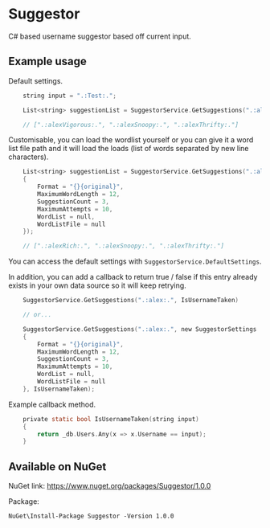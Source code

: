 # Suggestor
C# based username suggestor based off current input.

## Example usage

Default settings.

```c
    string input = ".:Test:.";

    List<string> suggestionList = SuggestorService.GetSuggestions(".:alex:.");

    // [".:alexVigorous:.", ".:alexSnoopy:.", ".:alexThrifty:."]
```

Customisable, you can load the wordlist yourself or you can give it a word list file path and it will load the loads (list of words separated by new line characters).

```c
    List<string> suggestionList = SuggestorService.GetSuggestions(".:alex:.", new SuggestorSettings
    {
        Format = "{}{original}",
        MaximumWordLength = 12,
        SuggestionCount = 3,
        MaximumAttempts = 10,
        WordList = null,
        WordListFile = null
    });

    // [".:alexRich:.", ".:alexSnoopy:.", ".:alexThrifty:."]
```

You can access the default settings with ``SuggestorService.DefaultSettings``.

In addition, you can add a callback to return true / false if this entry already exists in your own data source so it will keep retrying.

```c
    SuggestorService.GetSuggestions(".:alex:.", IsUsernameTaken)

    // or...

    SuggestorService.GetSuggestions(".:alex:.", new SuggestorSettings
    {
        Format = "{}{original}",
        MaximumWordLength = 12,
        SuggestionCount = 3,
        MaximumAttempts = 10,
        WordList = null,
        WordListFile = null
    }, IsUsernameTaken);
```

Example callback method.

```c
    private static bool IsUsernameTaken(string input)
    {
        return _db.Users.Any(x => x.Username == input);
    }
```

## Available on NuGet

NuGet link: https://www.nuget.org/packages/Suggestor/1.0.0

Package: 

```
NuGet\Install-Package Suggestor -Version 1.0.0
```
